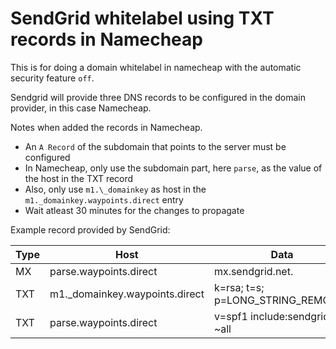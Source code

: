 # SendGrid whitelabel using TXT records in Namecheap

This is for doing a domain whitelabel in namecheap with the automatic security feature `off`.

Sendgrid will provide three DNS records to be configured in the domain provider, in this case Namecheap.

Notes when added the records in Namecheap.
* An `A Record` of the subdomain that points to the server must be configured
* In Namecheap, only use the subdomain part, here `parse`, as the value of the host in the TXT record
* Also, only use `m1.\_domainkey` as host in the `m1._domainkey.waypoints.direct` entry
* Wait atleast 30 minutes for the changes to propagate

Example record provided by SendGrid:

Type | Host | Data
--- | --- | ---
MX | parse.waypoints.direct | mx.sendgrid.net.
TXT | m1.\_domainkey.waypoints.direct | k=rsa; t=s; p=LONG\_STRING_REMOVED
TXT | parse.waypoints.direct | v=spf1 include:sendgrid.net ~all
